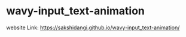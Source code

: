 # wavy-input_text-animation

website Link:  https://sakshidangi.github.io/wavy-input_text-animation/
